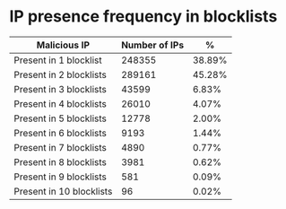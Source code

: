 # IP presence frequency in blocklists
| Malicious IP | Number of IPs | % |
|----|----|----|
| Present in 1 blocklist | 248355 | 38.89% |
| Present in 2 blocklists | 289161 | 45.28% |
| Present in 3 blocklists | 43599 | 6.83% |
| Present in 4 blocklists | 26010 | 4.07% |
| Present in 5 blocklists | 12778 | 2.00% |
| Present in 6 blocklists | 9193 | 1.44% |
| Present in 7 blocklists | 4890 | 0.77% |
| Present in 8 blocklists | 3981 | 0.62% |
| Present in 9 blocklists | 581 | 0.09% |
| Present in 10 blocklists | 96 | 0.02% |
